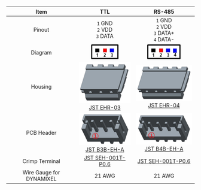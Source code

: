 
|Item|TTL|RS-485|
|:---:|:---:|:---:|
|Pinout|`1` GND<br>`2` VDD<br>`3` DATA|`1` GND<br>`2` VDD<br>`3` DATA+<br>`4` DATA-|
|Diagram|![](/assets/images/dxl/jst_b3beha_diagram.png)|![](/assets/images/dxl/jst_b4beha_diagram.png)|
|Housing|![](/assets/images/dxl/JST_EHR-3.png)<br />[JST EHR-03]|![](/assets/images/dxl/JST_EHR-4.png)<br />[JST EHR-04]|
|PCB Header|![](/assets/images/dxl/JST_B3B_EH-A.png)<br />[JST B3B-EH-A]|![](/assets/images/dxl/JST_B4B-EH-A.png)<br />[JST B4B-EH-A]|
|Crimp Terminal|[JST SEH-001T-P0.6]|[JST SEH-001T-P0.6]|
|Wire Gauge for DYNAMIXEL|21 AWG|21 AWG|

[JST EHR-03]: http://www.jst-mfg.com/product/pdf/eng/eEH.pdf
[JST EHR-04]: http://www.jst-mfg.com/product/pdf/eng/eEH.pdf
[JST B3B-EH-A]: http://www.jst-mfg.com/product/pdf/eng/eEH.pdf
[JST B4B-EH-A]: http://www.jst-mfg.com/product/pdf/eng/eEH.pdf
[JST SEH-001T-P0.6]: http://www.jst-mfg.com/product/pdf/eng/eEH.pdf
